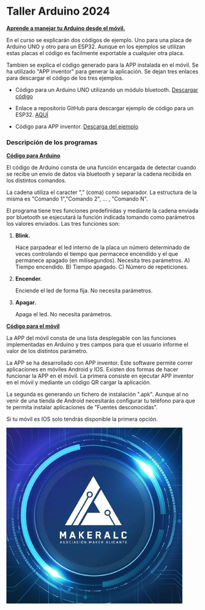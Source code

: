 # Taller Arduino 2024 
<ins><b>Aprende a manejar tu Arduino desde el móvil.</b></ins>

En el curso se explicarán dos códigos de ejemplo. Uno para una placa de Arduino UNO y otro para un ESP32. Aunque en los ejemplos se utilizan estas placas el código es facilmente exportable a cualquier otra placa.

Tambien se explica el código generado para la APP instalada en el móvil. Se ha utilizado "APP inventor" para generar la aplicación. Se dejan tres enlaces para descargar el código de los tres ejemplos.

- Código para un Arduino UNO utilizando un módulo bluetooth. [Descargar código](https://github.com/AsociacionMakerAlicante/Taller_Arduino_2024/raw/main/Ejemplos/Control_Movil.zip)

- Enlace a repositorio GitHub para descargar ejemplo de código para un ESP32. [AQUÍ](https://github.com/Ricardo1366/ESP32_ControlMovil)

- Código para APP inventor. [Descarga del ejemplo](https://github.com/AsociacionMakerAlicante/Taller_Arduino_2024/raw/main/Ejemplos/ControlMovil.aia)
  

### Descripción de los programas
<ins><b>Código para Arduino</b></ins>

El código de Arduino consta de una función encargada de detectar cuando se recibe un envío de datos vía bluetooth y separar la cadena recibida en los distintos comandos.

La cadena utiliza el caracter "," (coma) como separador. La estructura de la misma es "Comando 1","Comando 2", ... , "Comando N".

El programa tiene tres funciones predefinidas y mediante la cadena enviada por bluetooth se esjecutará la función indicada tomando como parámetros los valores enviados. Las tres funciones son:

1. __Blink.__
   
   Hace parpadear el led interno de la placa un número determinado de veces controlando el tiempo que permacece encendido y el que permanece apagado (en milisegundos). Necesita tres parámetros. A) Tiempo encendido. B) Tiempo apagado. C) Número de repeticiones.
3. __Encender.__
   
   Enciende el led de forma fija. No necesita parámetros.
5. __Apagar.__
   
   Apaga el led. No necesita parámetros.

<ins><b>Código para el móvil</b></ins>

La APP del móvil consta de una lista desplegable con las funciones implementadas en Arduino y tres campos para que el usuario informe el valor de los distintos parámetro.

La APP se ha desarrollado con APP inventor. Este software permite correr aplicaciones en móviles Android y IOS. Existen dos formas de hacer funcionar la APP en el móvil. La primera consiste en ejecutar APP inventor en el móvil y mediante un código QR cargar la aplicación. 

La segunda es generando un fichero de instalación ".apk". Aunque al no venir de una tienda de Android necesitarás configurar tu teléfono para que te permita instalar aplicaciones de "Fuentes desconocidas".

Si tu móvil es IOS solo tendrás disponible la primera opción.

![](https://github.com/AsociacionMakerAlicante/Taller_Arduino_2024/blob/main/Imagenes/Logo%20Maker%20redondo%20(Electronica).jfif)
